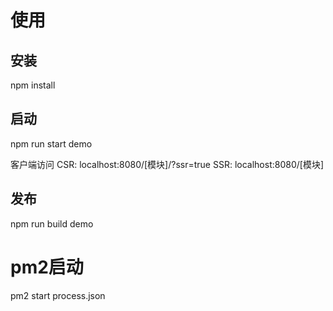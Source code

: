 # 使用
## 安装
npm install

## 启动
npm run start demo

客户端访问
CSR: localhost:8080/[模块]/?ssr=true
SSR: localhost:8080/[模块]


## 发布
npm run build demo

# pm2启动
pm2 start process.json
